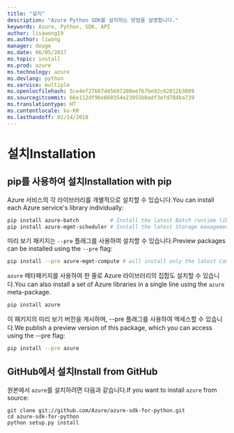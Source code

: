 ```yaml
---
title: "설치"
description: "Azure Python SDK를 설치하는 방법을 설명합니다."
keywords: Azure, Python, SDK, API
author: lisawong19
ms.author: liwong
manager: douge
ms.date: 06/05/2017
ms.topic: install
ms.prod: azure
ms.technology: azure
ms.devlang: python
ms.service: multiple
ms.openlocfilehash: 5ce4ef27667d45697200eef67be92c62812b3809
ms.sourcegitcommit: 66e112df9be660354e23955b0adf3efd784ba739
ms.translationtype: HT
ms.contentlocale: ko-KR
ms.lasthandoff: 02/14/2018
---
```

# <a name="installation"></a><span data-ttu-id="702d4-104">설치</span><span class="sxs-lookup"><span data-stu-id="702d4-104">Installation</span></span>

## <a name="installation-with-pip"></a><span data-ttu-id="702d4-105">pip를 사용하여 설치</span><span class="sxs-lookup"><span data-stu-id="702d4-105">Installation with pip</span></span>

<span data-ttu-id="702d4-106">Azure 서비스의 각 라이브러리를 개별적으로 설치할 수 있습니다.</span><span class="sxs-lookup"><span data-stu-id="702d4-106">You can install each Azure service's library individually:</span></span>

```bash
pip install azure-batch          # Install the latest Batch runtime library
pip install azure-mgmt-scheduler # Install the latest Storage management library
```

<span data-ttu-id="702d4-107">미리 보기 패키지는 `--pre` 플래그를 사용하여 설치할 수 있습니다.</span><span class="sxs-lookup"><span data-stu-id="702d4-107">Preview packages can be installed using the `--pre` flag:</span></span>

```bash
pip install --pre azure-mgmt-compute # will install only the latest Compute Management library
```

<span data-ttu-id="702d4-108">`azure` 메타패키지를 사용하여 한 줄로 Azure 라이브러리의 집합도 설치할 수 있습니다.</span><span class="sxs-lookup"><span data-stu-id="702d4-108">You can also install a set of Azure libraries in a single line using the `azure` meta-package.</span></span>

```bash
pip install azure
```

<span data-ttu-id="702d4-109">이 패키지의 미리 보기 버전을 게시하며, --pre 플래그를 사용하여 액세스할 수 있습니다.</span><span class="sxs-lookup"><span data-stu-id="702d4-109">We publish a preview version of this package, which you can access using the --pre flag:</span></span>

```bash
pip install --pre azure
```

## <a name="install-from-github"></a><span data-ttu-id="702d4-110">GitHub에서 설치</span><span class="sxs-lookup"><span data-stu-id="702d4-110">Install from GitHub</span></span>

<span data-ttu-id="702d4-111">원본에서 `azure`를 설치하려면 다음과 같습니다.</span><span class="sxs-lookup"><span data-stu-id="702d4-111">If you want to install `azure` from source:</span></span>

    git clone git://github.com/Azure/azure-sdk-for-python.git
    cd azure-sdk-for-python
    python setup.py install
